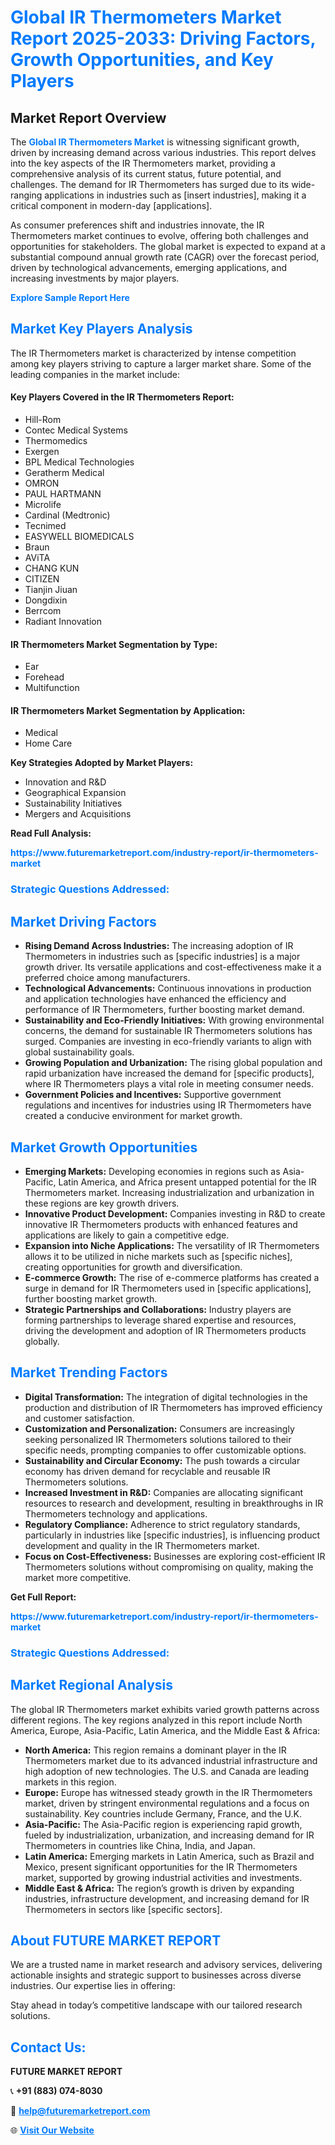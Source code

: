 <h1 style="color: #007BFF;">Global IR Thermometers Market Report 2025-2033: Driving Factors, Growth Opportunities, and Key Players</h1>

<section id="overview">
<h2>Market Report Overview</h2>
<p>The <a href="https://www.futuremarketreport.com/industry-report/ir-thermometers-market" style="color: #007BFF; text-decoration: none;"><strong>Global IR Thermometers Market</strong></a> is witnessing significant growth, driven by increasing demand across various industries. This report delves into the key aspects of the IR Thermometers market, providing a comprehensive analysis of its current status, future potential, and challenges. The demand for IR Thermometers has surged due to its wide-ranging applications in industries such as [insert industries], making it a critical component in modern-day [applications].</p>
<p>As consumer preferences shift and industries innovate, the IR Thermometers market continues to evolve, offering both challenges and opportunities for stakeholders. The global market is expected to expand at a substantial compound annual growth rate (CAGR) over the forecast period, driven by technological advancements, emerging applications, and increasing investments by major players.</p>
</section>

<section id="overview">
<p><a href="https://www.futuremarketreport.com/request-sample/reportId=79801" style="color: #007BFF; text-decoration: none;"><strong>Explore Sample Report Here</strong></a></p>
</section>

<section id="key-players">
<h2 style="color: #007BFF;">Market Key Players Analysis</h2>
<p>The IR Thermometers market is characterized by intense competition among key players striving to capture a larger market share. Some of the leading companies in the market include:</p>
<h4>Key Players Covered in the IR Thermometers Report:</h4>
<ul><li>Hill-Rom</li><li>Contec Medical Systems</li><li>Thermomedics</li><li>Exergen</li><li>BPL Medical Technologies</li><li>Geratherm Medical</li><li>OMRON</li><li>PAUL HARTMANN</li><li>Microlife</li><li>Cardinal (Medtronic)</li><li>Tecnimed</li><li>EASYWELL BIOMEDICALS</li><li>Braun</li><li>AViTA</li><li>CHANG KUN</li><li>CITIZEN</li><li>Tianjin Jiuan</li><li>Dongdixin</li><li>Berrcom</li><li>Radiant Innovation</li></ul>
<h4>IR Thermometers Market Segmentation by Type:</h4>
<ul><li>Ear</li><li>Forehead</li><li>Multifunction</li></ul>

<h4>IR Thermometers Market Segmentation by Application:</h4>
<ul><li>Medical</li><li>Home Care</li></ul>
<p><strong>Key Strategies Adopted by Market Players:</strong></p>
<ul>
<li>Innovation and R&D</li>
<li>Geographical Expansion</li>
<li>Sustainability Initiatives</li>
<li>Mergers and Acquisitions</li>
</ul>
</section>

<section>
<p><strong>Read Full Analysis: </strong></p><a href="https://www.futuremarketreport.com/industry-report/ir-thermometers-market" style="color: #007BFF; text-decoration: none;"><strong>https://www.futuremarketreport.com/industry-report/ir-thermometers-market</strong></a>
<h3 style="color: #007BFF;">Strategic Questions Addressed:</h3>
</section>

<section id="driving-factors">
<h2 style="color: #007BFF;">Market Driving Factors</h2>
<ul>
<li><strong>Rising Demand Across Industries:</strong> The increasing adoption of IR Thermometers in industries such as [specific industries] is a major growth driver. Its versatile applications and cost-effectiveness make it a preferred choice among manufacturers.</li>
<li><strong>Technological Advancements:</strong> Continuous innovations in production and application technologies have enhanced the efficiency and performance of IR Thermometers, further boosting market demand.</li>
<li><strong>Sustainability and Eco-Friendly Initiatives:</strong> With growing environmental concerns, the demand for sustainable IR Thermometers solutions has surged. Companies are investing in eco-friendly variants to align with global sustainability goals.</li>
<li><strong>Growing Population and Urbanization:</strong> The rising global population and rapid urbanization have increased the demand for [specific products], where IR Thermometers plays a vital role in meeting consumer needs.</li>
<li><strong>Government Policies and Incentives:</strong> Supportive government regulations and incentives for industries using IR Thermometers have created a conducive environment for market growth.</li>
</ul>
</section>

<section id="growth-opportunities">
<h2 style="color: #007BFF;">Market Growth Opportunities</h2>
<ul>
<li><strong>Emerging Markets:</strong> Developing economies in regions such as Asia-Pacific, Latin America, and Africa present untapped potential for the IR Thermometers market. Increasing industrialization and urbanization in these regions are key growth drivers.</li>
<li><strong>Innovative Product Development:</strong> Companies investing in R&D to create innovative IR Thermometers products with enhanced features and applications are likely to gain a competitive edge.</li>
<li><strong>Expansion into Niche Applications:</strong> The versatility of IR Thermometers allows it to be utilized in niche markets such as [specific niches], creating opportunities for growth and diversification.</li>
<li><strong>E-commerce Growth:</strong> The rise of e-commerce platforms has created a surge in demand for IR Thermometers used in [specific applications], further boosting market growth.</li>
<li><strong>Strategic Partnerships and Collaborations:</strong> Industry players are forming partnerships to leverage shared expertise and resources, driving the development and adoption of IR Thermometers products globally.</li>
</ul>
</section>

<section id="trending-factors">
<h2 style="color: #007BFF;">Market Trending Factors</h2>
<ul>
<li><strong>Digital Transformation:</strong> The integration of digital technologies in the production and distribution of IR Thermometers has improved efficiency and customer satisfaction.</li>
<li><strong>Customization and Personalization:</strong> Consumers are increasingly seeking personalized IR Thermometers solutions tailored to their specific needs, prompting companies to offer customizable options.</li>
<li><strong>Sustainability and Circular Economy:</strong> The push towards a circular economy has driven demand for recyclable and reusable IR Thermometers solutions.</li>
<li><strong>Increased Investment in R&D:</strong> Companies are allocating significant resources to research and development, resulting in breakthroughs in IR Thermometers technology and applications.</li>
<li><strong>Regulatory Compliance:</strong> Adherence to strict regulatory standards, particularly in industries like [specific industries], is influencing product development and quality in the IR Thermometers market.</li>
<li><strong>Focus on Cost-Effectiveness:</strong> Businesses are exploring cost-efficient IR Thermometers solutions without compromising on quality, making the market more competitive.</li>
</ul>
</section>

<section>
<p><strong>Get Full Report: </strong></p><a href="https://www.futuremarketreport.com/industry-report/ir-thermometers-market" style="color: #007BFF; text-decoration: none;"><strong>https://www.futuremarketreport.com/industry-report/ir-thermometers-market</strong></a>
<h3 style="color: #007BFF;">Strategic Questions Addressed:</h3>
</section>


<section id="regional-analysis">
<h2 style="color: #007BFF;">Market Regional Analysis</h2>
<p>The global IR Thermometers market exhibits varied growth patterns across different regions. The key regions analyzed in this report include North America, Europe, Asia-Pacific, Latin America, and the Middle East & Africa:</p>
<ul>
<li><strong>North America:</strong> This region remains a dominant player in the IR Thermometers market due to its advanced industrial infrastructure and high adoption of new technologies. The U.S. and Canada are leading markets in this region.</li>
<li><strong>Europe:</strong> Europe has witnessed steady growth in the IR Thermometers market, driven by stringent environmental regulations and a focus on sustainability. Key countries include Germany, France, and the U.K.</li>
<li><strong>Asia-Pacific:</strong> The Asia-Pacific region is experiencing rapid growth, fueled by industrialization, urbanization, and increasing demand for IR Thermometers in countries like China, India, and Japan.</li>
<li><strong>Latin America:</strong> Emerging markets in Latin America, such as Brazil and Mexico, present significant opportunities for the IR Thermometers market, supported by growing industrial activities and investments.</li>
<li><strong>Middle East & Africa:</strong> The region’s growth is driven by expanding industries, infrastructure development, and increasing demand for IR Thermometers in sectors like [specific sectors].</li>
</ul>
</section>

<footer>
<h2 style="color: #007BFF;">About FUTURE MARKET REPORT</h2>
<p>We are a trusted name in market research and advisory services, delivering actionable insights and strategic support to businesses across diverse industries. Our expertise lies in offering:</p>

<p>Stay ahead in today’s competitive landscape with our tailored research solutions.</p>

<h2 style="color: #007BFF;">Contact Us:</h2>
<p><strong>FUTURE MARKET REPORT</strong></p>
<p>📞 <strong>+91 (883) 074-8030</strong></p>
<p>📧 <strong><a href="mailto:help@futuremarketreport.com" style="color: #007BFF;">help@futuremarketreport.com</a></strong></p>
<p>🌐 <strong><a href="https://www.futuremarketreport.com/" style="color: #007BFF;">Visit Our Website</a></strong></p>
</footer>